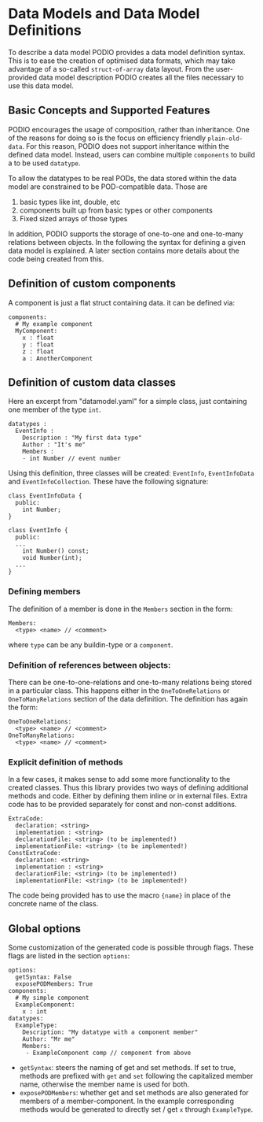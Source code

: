 # Data Models and Data Model Definitions

To describe a data model PODIO provides a data model definition syntax.
This is to ease the creation of optimised data formats, which may take advantage of a so-called `struct-of-array` data layout.
From the user-provided data model description PODIO creates all the files necessary to use this data model.

## Basic Concepts and Supported Features
PODIO encourages the usage of composition, rather than inheritance.
One of the reasons for doing so is the focus on efficiency friendly `plain-old-data`. 
For this reason, PODIO does not support inheritance within the defined data model. 
Instead, users can combine multiple `components` to build a to be used `datatype`.

To allow the datatypes to be real PODs, the data stored within the data model are constrained to be
POD-compatible data. Those are 

 1. basic types like int, double, etc
 1. components built up from basic types or other components
 1. Fixed sized arrays of those types
 
In addition, PODIO supports the storage of one-to-one and one-to-many relations between objects.
In the following the syntax for defining a given data model is explained. 
A later section contains more details about the code being created from this.

## Definition of custom components
A component is just a flat struct containing data. it can be defined via:

    components:
      # My example component
      MyComponent:
        x : float
        y : float
        z : float
        a : AnotherComponent

## Definition of custom data classes
Here an excerpt from "datamodel.yaml" for a simple class, just containing one member of the type `int`.


    datatypes :
      EventInfo :
        Description : "My first data type"
        Author : "It's me"
        Members :
        - int Number // event number

Using this definition, three classes will be created: `EventInfo`, `EventInfoData` and `EventInfoCollection`. These have the following signature:

    class EventInfoData {
      public:
        int Number;
    }

    class EventInfo {
      public:
      ...
        int Number() const;
        void Number(int);
      ...
    }

### Defining members

The definition of a member is done in the `Members` section in the form:

    Members:
      <type> <name> // <comment>

where `type` can be any buildin-type or a `component`.

### Definition of references between objects:
There can be one-to-one-relations and one-to-many relations being stored in a particular class. This happens either in the `OneToOneRelations` or `OneToManyRelations` section of the data definition. The definition has again the form:

    OneToOneRelations:
      <type> <name> // <comment>
    OneToManyRelations:
      <type> <name> // <comment>

### Explicit definition of methods
In a few cases, it makes sense to add some more functionality to the created classes. Thus this library provides two ways of defining additional methods and code. Either by defining them inline or in external files. Extra code has to be provided separately for const and non-const additions.

    ExtraCode:
      declaration: <string>
      implementation : <string>
      declarationFile: <string> (to be implemented!)
      implementationFile: <string> (to be implemented!)
    ConstExtraCode:
      declaration: <string>
      implementation : <string>
      declarationFile: <string> (to be implemented!)
      implementationFile: <string> (to be implemented!)

The code being provided has to use the macro `{name}` in place of the concrete name of the class.


## Global options
Some customization of the generated code is possible through flags. These flags are listed in the section `options`:

    options:
      getSyntax: False
      exposePODMembers: True
    components:
      # My simple component
      ExampleComponent:
        x : int
    datatypes:
      ExampleType:
        Description: "My datatype with a component member"
        Author: "Mr me"
        Members:
         - ExampleComponent comp // component from above

- `getSyntax`: steers the naming of get and set methods. If set to true, methods are prefixed with `get` and `set` following the capitalized member name, otherwise the member name is used for both.
- `exposePODMembers`: whether get and set methods are also generated for members of a member-component. In the example corresponding methods would be generated to directly set / get `x` through `ExampleType`.



  
        
